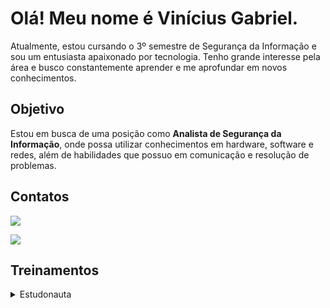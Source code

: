 # Olá! Meu nome é Vinícius Gabriel.

Atualmente, estou cursando o 3º semestre de Segurança da Informação e sou um entusiasta apaixonado por tecnologia. Tenho grande interesse pela área e busco constantemente aprender e me aprofundar em novos conhecimentos.

## Objetivo

Estou em busca de uma posição como **Analista de Segurança da Informação**, onde possa utilizar conhecimentos em hardware, software e redes, além de habilidades que possuo em comunicação e resolução de problemas.

## Contatos

<a href="https://www.linkedin.com/in/vinicius-ggr/" target="_blank"><img src="https://img.shields.io/badge/-LinkedIn-black?&style=for-the-badge&logo=linkedin&logoColor=white" /></a>

<a href="mailto:vinicius.gmdigital@gmail.com" target="_blank"><img src="https://img.shields.io/badge/-Gmail-black?&style=for-the-badge&logo=gmail&logoColor=white" /></a>

## Treinamentos

<details>
  <summary>Estudonauta</summary>

  ### Redes de Computadores
  
  - [**Redes de Computadores: Fundamentos de Rede**](https://github.com/ViniciusGGR/ViniciusGGR/blob/main/assets/Estudonauta/Redes%20de%20Computadores%20-%20Fundamentos%20de%20Rede.pdf)

    Curso introdutório de Redes de Computadores do Estudonauta, com uma introdução às redes, o que é cliente/servidor, funcionamento da rede, histórico das redes, classificações (LAN, CAN, MAN, WAN) e topologias (Estrela, Anel e Barramento), com uma abordagem teórica completa.
    
  - [**Redes de Computadores: Cabeamento**](https://github.com/ViniciusGGR/ViniciusGGR/blob/main/assets/Estudonauta/Redes%20de%20Computadores%20-%20Cabeamento.pdf)

    Continuando o curso de Redes de Computadores do Estudonauta, abordando os meio de transmissão guiados. Explorando o diferentes tipos de cabo (Coaxial, Fibra óptica e Par trançado), conectores e equipamentos para montagem de redes, oferecendo uma abordagem teórica e prática completa.
    
  - [**Redes de Computadores: TCP/IP e Wi-Fi**](https://github.com/ViniciusGGR/ViniciusGGR/blob/main/assets/Estudonauta/Redes%20de%20Computadores%20-%20TCP%20IP%20e%20Wi-Fi.pdf)

    Continuando o curso de Redes de Computadores do Estudonauta, abordando as tecnologias de redes sem fio, canais e padrões, comunicações Wi-Fi, WDS, uma breve introdução ao TCP/IP e a configuração básica e avançada de um roteador.

  ### Segurança da Informação
  
  - [**Segurança da Informação: Pilares e Principais Riscos**](https://github.com/ViniciusGGR/ViniciusGGR/blob/main/assets/Estudonauta/Seguran%C3%A7a%20da%20Informa%C3%A7%C3%A3o%20-%20Pilares%20e%20Principais%20Riscos.pdf)

    Curso introdutório de Segurança da Informação, abordando os seguintes tópicos: Pilares da segurança, termos da área, segurança e principais riscos em computadores pessoais, segurança e principais riscos em dispositivos móveis. 

  ### Linux
  
  - [**Linux: Primeiros Passos**](https://github.com/ViniciusGGR/ViniciusGGR/blob/main/assets/Estudonauta/Linux%20-%20Primeiros%20Passos.pdf)

    Curso introdutório de Linux do Estudonauta, com foco em explicar o que é o Linux, sua história, apresentação e instalação do Debian Linux (como sistema principal, dual boot e virtualização), uma introdução ao terminal e outros tópicos relacionados.
    
</details>

